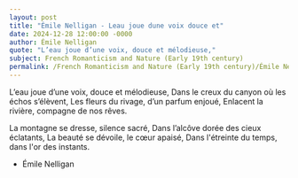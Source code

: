 ```yaml
---
layout: post
title: "Émile Nelligan - Leau joue dune voix douce et"
date: 2024-12-28 12:00:00 -0000
author: Émile Nelligan
quote: "L’eau joue d’une voix, douce et mélodieuse,"
subject: French Romanticism and Nature (Early 19th century)
permalink: /French Romanticism and Nature (Early 19th century)/Émile Nelligan/Émile Nelligan - Leau joue dune voix douce et
---
```


L’eau joue d’une voix, douce et mélodieuse,
Dans le creux du canyon où les échos s’élèvent,
Les fleurs du rivage, d’un parfum enjoué,
Enlacent la rivière, compagne de nos rêves.

La montagne se dresse, silence sacré,
Dans l’alcôve dorée des cieux éclatants,
La beauté se dévoile, le cœur apaisé,
Dans l'étreinte du temps, dans l'or des instants.

- Émile Nelligan
